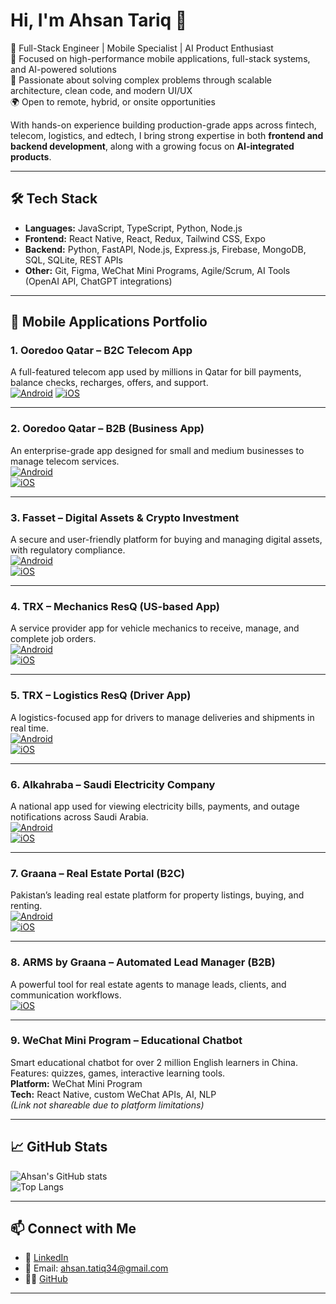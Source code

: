 # Hi, I'm Ahsan Tariq 👋

🚀 Full-Stack Engineer | Mobile Specialist | AI Product Enthusiast  
🎯 Focused on high-performance mobile applications, full-stack systems, and AI-powered solutions  
🧠 Passionate about solving complex problems through scalable architecture, clean code, and modern UI/UX  
🌍 Open to remote, hybrid, or onsite opportunities

With hands-on experience building production-grade apps across fintech, telecom, logistics, and edtech, I bring strong expertise in both **frontend and backend development**, along with a growing focus on **AI-integrated products**.


---

## 🛠 Tech Stack

- **Languages:** JavaScript, TypeScript, Python, Node.js
- **Frontend:** React Native, React, Redux, Tailwind CSS, Expo
- **Backend:** Python, FastAPI, Node.js, Express.js, Firebase, MongoDB, SQL, SQLite, REST APIs
- **Other:** Git, Figma, WeChat Mini Programs, Agile/Scrum, AI Tools (OpenAI API, ChatGPT integrations)

---

## 📱 Mobile Applications Portfolio

### 1. Ooredoo Qatar – B2C Telecom App  
A full-featured telecom app used by millions in Qatar for bill payments, balance checks, recharges, offers, and support.  
[![Android](https://img.shields.io/badge/Android-Play_Store-green?logo=android)](https://play.google.com/store/search?q=ooredoo%20qatar&c=apps&hl=en) 
[![iOS](https://img.shields.io/badge/iOS-App_Store-blue?logo=apple)](https://apps.apple.com/tz/app/ooredoo-qatar/id619828745)

---

### 2. Ooredoo Qatar – B2B (Business App)  
An enterprise-grade app designed for small and medium businesses to manage telecom services.  
[![Android](https://img.shields.io/badge/Android-Play_Store-green?logo=android)](https://play.google.com/store/apps/details?id=qa.ooredoo.smb)  
[![iOS](https://img.shields.io/badge/iOS-App_Store-blue?logo=apple)](https://apps.apple.com/tz/app/ooredoo-business/id6463796777)

---

### 3. Fasset – Digital Assets & Crypto Investment  
A secure and user-friendly platform for buying and managing digital assets, with regulatory compliance.  
[![Android](https://img.shields.io/badge/Android-Play_Store-green?logo=android)](https://play.google.com/store/search?q=fasset&c=apps&hl=en)  
[![iOS](https://img.shields.io/badge/iOS-App_Store-blue?logo=apple)](https://apps.apple.com/us/app/fasset-buy-digital-assets/id1599893605)

---

### 4. TRX – Mechanics ResQ (US-based App)  
A service provider app for vehicle mechanics to receive, manage, and complete job orders.  
[![Android](https://img.shields.io/badge/Android-Play_Store-green?logo=android)](https://play.google.com/store/apps/details?id=com.dcmechanic.trx&hl=en&gl=US)  
[![iOS](https://img.shields.io/badge/iOS-App_Store-blue?logo=apple)](https://apps.apple.com/us/app/mechanics-resq/id6443657602)

---

### 5. TRX – Logistics ResQ (Driver App)  
A logistics-focused app for drivers to manage deliveries and shipments in real time.  
[![Android](https://img.shields.io/badge/Android-Play_Store-green?logo=android)](https://play.google.com/store/apps/details?id=com.dcdriver.trx&hl=en&gl=US)  
[![iOS](https://img.shields.io/badge/iOS-App_Store-blue?logo=apple)](https://apps.apple.com/us/app/logistics-resq/id6443518447)

---

### 6. Alkahraba – Saudi Electricity Company  
A national app used for viewing electricity bills, payments, and outage notifications across Saudi Arabia.  
[![Android](https://img.shields.io/badge/Android-Play_Store-green?logo=android)](https://play.google.com/store/apps/details?id=sa.com.se.alkahraba&hl=en)  
[![iOS](https://img.shields.io/badge/iOS-App_Store-blue?logo=apple)](https://apps.apple.com/sa/app/al-kahraba/id1502975624)

---

### 7. Graana – Real Estate Portal (B2C)  
Pakistan’s leading real estate platform for property listings, buying, and renting.  
[![Android](https://img.shields.io/badge/Android-Play_Store-green?logo=android)](https://play.google.com/store/apps/details?id=com.graanaapp)  
[![iOS](https://img.shields.io/badge/iOS-App_Store-blue?logo=apple)](https://apps.apple.com/us/app/graana-real-estate-portal/id1438849353)

---

### 8. ARMS by Graana – Automated Lead Manager (B2B)  
A powerful tool for real estate agents to manage leads, clients, and communication workflows.  
[![iOS](https://img.shields.io/badge/iOS-App_Store-blue?logo=apple)](https://apps.apple.com/us/app/arms-automated-lead-manager/id1510819743)

---

### 9. WeChat Mini Program – Educational Chatbot  
Smart educational chatbot for over 2 million English learners in China.  
Features: quizzes, games, interactive learning tools.  
**Platform:** WeChat Mini Program  
**Tech:** React Native, custom WeChat APIs, AI, NLP  
*(Link not shareable due to platform limitations)*

---

## 📈 GitHub Stats

![Ahsan's GitHub stats](https://github-readme-stats.vercel.app/api?username=Ahsan343&show_icons=true&theme=tokyonight)  
![Top Langs](https://github-readme-stats.vercel.app/api/top-langs/?username=Ahsan343&layout=compact&theme=tokyonight)

---

## 📫 Connect with Me

- 💼 [LinkedIn](https://linkedin.com/in/ahsan-tariq16)
- 📧 Email: ahsan.tatiq34@gmail.com
- 🧑‍💻 [GitHub](https://github.com/Ahsan343)

---

